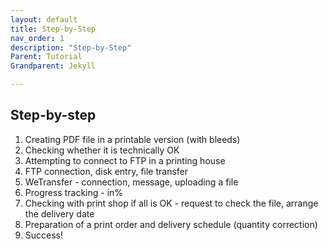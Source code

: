```yaml
---
layout: default
title: Step-by-Step
nav_order: 1
description: "Step-by-Step"
Parent: Tutorial
Grandparent: Jekyll

---
```


<!-- Example of another paragraph -->
## Step-by-step  

1. Creating PDF file in a printable version (with bleeds)  
2. Checking whether it is technically OK  
3. Attempting to connect to FTP in a printing house  
4. FTP connection, disk entry, file transfer  
5. WeTransfer - connection, message, uploading a file  
6. Progress tracking - in%
7. Checking with print shop if all is OK - request to check the file, arrange the delivery date
8. Preparation of a print order and delivery schedule (quantity correction)  
9. Success! 